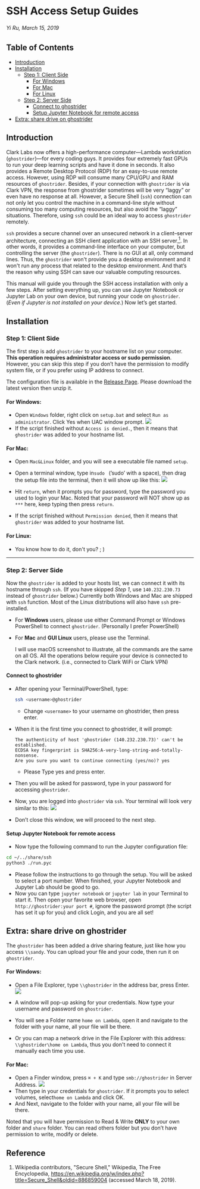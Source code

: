 # SSH Access Setup Guides
###### Yi Ru, March 15, 2019

## Table of Contents
* [Introduction](#introduction)
* [Installation](#installation)
	* [Step 1: Client Side](#step-1-client-side)
		* [For Windows](#for-windows)
		* [For Mac](#for-mac)
		* [For Linux](#for-linux)
	* [Step 2: Server Side](#step-2-server-side)
		* [Connect to ghostrider](#connect-to-ghostrider)
		* [Setup Jupyter Notebook for remote access](#setup-jupyter-notebook-for-remote-access)
* [Extra: share drive on ghostrider](#extra-share-drive-on-ghostrider)

## Introduction
Clark Labs now offers a high-performance computer—Lambda workstation (`ghostrider`)—for every coding guys. It provides four extremely fast GPUs to run your deep learning scripts and have it done in seconds. It also provides a Remote Desktop Protocol (RDP) for an easy-to-use remote access. However, using RDP will consume many CPU/GPU and RAM resources of `ghostrider`. Besides, if your connection with `ghostrider` is via Clark VPN, the response from ghostrider sometimes will be very “laggy” or even have no response at all. However, a Secure Shell (`ssh`) connection can not only let you control the machine in a command-line style without consuming too many computing resources, but also avoid the “laggy” situations. Therefore, using `ssh` could be an ideal way to access `ghostrider` remotely. 

`ssh` provides a secure channel over an unsecured network in a client–server architecture, connecting an SSH client application with an SSH server[<sup> 1</sup>](#reference). In other words, it provides a command-line interface on your computer, but controlling the server (the `ghostrider`). There is no GUI at all, only command lines. Thus, the `ghostrider` won't provide you a desktop environment and it won't run any process that related to the desktop environment. And that’s the reason why using SSH can save our valuable computing resources. 

This manual will guide you through the SSH access installation with only a few steps. After setting everything up, you can use Jupyter Notebook or Jupyter Lab on your own device, but running your code on `ghostrider`. (*Even if Jupyter is not installed on your device.*)
Now let’s get started.

## Installation
### Step 1: Client Side
The first step is add `ghostrider` to your hostname list on your computer. **This operation requires administrator access or sudo permission**. However, you can skip this step if you don’t have the permission to modify system file, or if you prefer using IP address to connect. 

The configuration file is available in the [Release Page](https://github.com/Lewesyru/ssh-to-ghostrider/releases). Please download the latest version then unzip it.

#### For Windows:
* Open `Windows` folder, right click on `setup.bat` and select `Run as administrator`. Click Yes when UAC window prompt.
	![](pic/2.png)
* If the script finished without `Access is denied.`, then it means that `ghostrider` was added to your hostname list.   	  

#### For Mac:
* Open `Mac&Linux` folder, and you will see a executable file named `setup`.
* Open a terminal window, type in`sudo ` (’sudo’ with a space), then drag the setup file into the terminal, then it will show up like this:
	![](pic/mac2.png)

* Hit `return`, when it prompts you for password, type the password you used to login your Mac. Noted that your password will NOT show up as `***` here, keep typing then press `return`.
* If the script finished without `Permission denied`, then it means that `ghostrider` was added to your hostname list. 
	
#### For Linux:
* You know how to do it, don't you? ; )

---- 

### Step 2: Server Side
Now the `ghostrider` is added to your hosts list, we can connect it with its hostname through `ssh`. (If you have skipped *Step 1*, use `140.232.230.73` instead of `ghostrider` below.) Currently both Windows and Mac are shipped with `ssh` function. Most of the Linux distributions will also have `ssh` pre-installed. 
* For **Windows** users, please use either Command Prompt or Windows PowerShell to connect `ghostrider`. (Personally I prefer PowerShell)
* For **Mac** and **GUI Linux** users, please use the Terminal. 

	I will use macOS screenshot to illustrate, all the commands are the same on all OS. All the operations below require your device is connected to the Clark network. (i.e., connected to Clark WiFi or Clark VPN)

#### Connect to ghostrider
* After opening your Terminal/PowerShell, type:
	```bash
	ssh <username>@ghostrider
	```
	* Change `<username>` to your username on ghostrider, then press enter.

* When it is the first time you connect to ghostrider, it will prompt:
	```
	The authenticity of host 'ghostrider (140.232.230.73)' can't be established. 
	ECDSA key fingerprint is SHA256:A-very-long-string-and-totally-nonsense.
	Are you sure you want to continue connecting (yes/no)? yes
	```
	* Please Type yes and press enter.
* Then you will be asked for password, type in your password for accessing `ghostrider`. 
* Now, you are logged into `ghostrider` via `ssh`. Your terminal will look very similar to this:
	![](pic/mac3.png)
*  Don’t close this window, we will proceed to the next step.   
		  

#### Setup Jupyter Notebook for remote access
* Now type the following command to run the Jupyter configuration file:
```bash
cd ~/../share/ssh
python3 ./run.pyc
```
* Please follow the instructions to go through the setup. You will be asked to select a port number. When finished, your Jupyter Notebook and Jupyter Lab should be good to go.
* Now you can type `jupyter notebook` or `jupyter lab` in your Terminal to start it. Then open your favorite web browser, open `http://ghostrider:your port #`, ignore the password prompt (the script has set it up for you) and click Login, and you are all set!


## Extra: share drive on ghostrider
The `ghostrider` has been added a drive sharing feature, just like how you access `\\sandy`. You can upload your file and your code, then run it on `ghostrider`. 

#### For Windows:
* Open a File Explorer, type `\\ghostrider` in the address bar, press Enter.
	![](pic/1.png)

* A window will pop-up asking for your credentials. Now type your username and password on `ghostrider`. 
* You will see a Folder name `home on Lambda`, open it and navigate to the folder with your name, all your file will be there.	  
* Or you can map a network drive in the File Explorer with this address: `\\ghostrider\home on Lambda`, thus you don't need to connect it manually each time you use.

#### For Mac:
* Open a Finder window, press `⌘ + K` and type `smb://ghostrider` in Server Address. 
	![](pic/mac1.png)
* Then type in your credentials for `ghostrider`. If it prompts you to select volumes, select`home on Lambda` and click OK.
* And Next, navigate to the folder with your name, all your file will be there.

Noted that you will have permission to Read & Write **ONLY** to your own folder and `share` folder. You can read others folder but you don’t have permission to write, modify or delete.

## Reference
1. Wikipedia contributors, "Secure Shell," Wikipedia, The Free Encyclopedia, https://en.wikipedia.org/w/index.php?title=Secure_Shell&oldid=886859004 (accessed March 18, 2019). 

